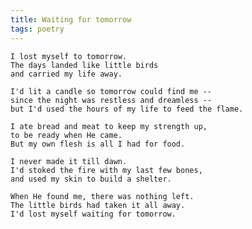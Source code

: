 ```yaml
---
title: Waiting for tomorrow
tags: poetry
---
```


    I lost myself to tomorrow.
    The days landed like little birds
    and carried my life away.

    I'd lit a candle so tomorrow could find me --
    since the night was restless and dreamless --
    but I'd used the hours of my life to feed the flame.

    I ate bread and meat to keep my strength up,
    to be ready when He came.
    But my own flesh is all I had for food.

    I never made it till dawn.
    I'd stoked the fire with my last few bones,
    and used my skin to build a shelter.

    When He found me, there was nothing left.
    The little birds had taken it all away.
    I'd lost myself waiting for tomorrow.


